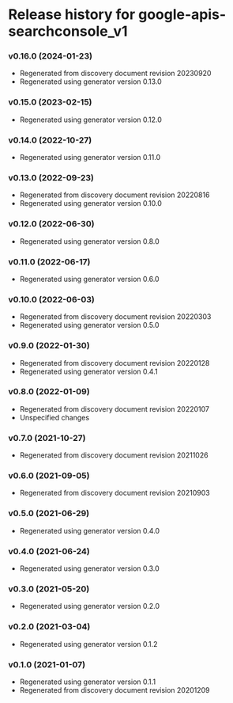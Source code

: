 # Release history for google-apis-searchconsole_v1

### v0.16.0 (2024-01-23)

* Regenerated from discovery document revision 20230920
* Regenerated using generator version 0.13.0

### v0.15.0 (2023-02-15)

* Regenerated using generator version 0.12.0

### v0.14.0 (2022-10-27)

* Regenerated using generator version 0.11.0

### v0.13.0 (2022-09-23)

* Regenerated from discovery document revision 20220816
* Regenerated using generator version 0.10.0

### v0.12.0 (2022-06-30)

* Regenerated using generator version 0.8.0

### v0.11.0 (2022-06-17)

* Regenerated using generator version 0.6.0

### v0.10.0 (2022-06-03)

* Regenerated from discovery document revision 20220303
* Regenerated using generator version 0.5.0

### v0.9.0 (2022-01-30)

* Regenerated from discovery document revision 20220128
* Regenerated using generator version 0.4.1

### v0.8.0 (2022-01-09)

* Regenerated from discovery document revision 20220107
* Unspecified changes

### v0.7.0 (2021-10-27)

* Regenerated from discovery document revision 20211026

### v0.6.0 (2021-09-05)

* Regenerated from discovery document revision 20210903

### v0.5.0 (2021-06-29)

* Regenerated using generator version 0.4.0

### v0.4.0 (2021-06-24)

* Regenerated using generator version 0.3.0

### v0.3.0 (2021-05-20)

* Regenerated using generator version 0.2.0

### v0.2.0 (2021-03-04)

* Regenerated using generator version 0.1.2

### v0.1.0 (2021-01-07)

* Regenerated using generator version 0.1.1
* Regenerated from discovery document revision 20201209

